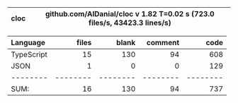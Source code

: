 
cloc|github.com/AlDanial/cloc v 1.82  T=0.02 s (723.0 files/s, 43423.3 lines/s)
--- | ---

Language|files|blank|comment|code
:-------|-------:|-------:|-------:|-------:
TypeScript|15|130|94|608
JSON|1|0|0|129
--------|--------|--------|--------|--------
SUM:|16|130|94|737
